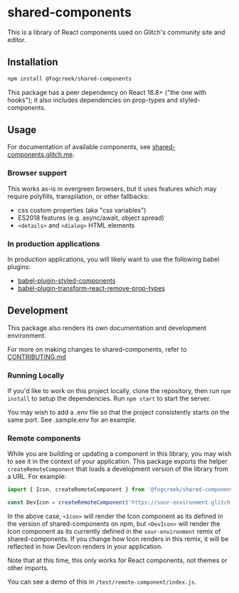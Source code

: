 # shared-components
This is a library of React components used on Glitch's community site and editor.

## Installation
```sh
npm install @fogcreek/shared-components
```

This package has a peer dependency on React 16.8+ ("the one with hooks"); it also includes dependencies on prop-types and styled-components.

## Usage
For documentation of available components, see [shared-components.glitch.me](https://shared-components.glitch.me).

### Browser support
This works as-is in evergreen browsers, but it uses features which may require polyfills, transpilation, or other fallbacks:
- css custom properties (aka "css variables")
- ES2018 features (e.g. async/await, object spread)
- `<details>` and `<dialog>` HTML elements

### In production applications
In production applications, you will likely want to use the following babel plugins:
- [babel-plugin-styled-components](https://www.styled-components.com/docs/tooling#babel-plugin)
- [babel-plugin-transform-react-remove-prop-types](https://github.com/oliviertassinari/babel-plugin-transform-react-remove-prop-types#readme)

## Development
This package also renders its own documentation and development environment.

For more on making changes to shared-components, refer to [CONTRIBUTING.md](https://glitch.com/edit/#!/shared-components?path=CONTRIBUTING.md:1:0)

### Running Locally
If you'd like to work on this project locally, clone the repository, then run `npm install` to setup the dependencies. Run `npm start` to start the server. 

You may wish to add a .env file so that the project consistently starts on the same port. See .sample.env for an example. 

### Remote components
While you are building or updating a component in this library, you may wish to see it in the context of your application. This package exports the helper `createRemoteComponent` that loads a development version of the library from a URL. For example:

```js
import { Icon, createRemoteComponent } from '@fogcreek/shared-components'

const DevIcon = createRemoteComponent('https://sour-environment.glitch.me/module.js', 'Icon');
```

In the above case, `<Icon>` will render the Icon component as its defined in the version of shared-components on npm, but `<DevIcon>` will render the Icon component as its currently defined in the `sour-environment` remix of shared-components. If you change how Icon renders in this remix, it will be reflected in how DevIcon renders in your application.

Note that at this time, this only works for React components, not themes or other imports.

You can see a demo of this in `/test/remote-component/index.js`.
